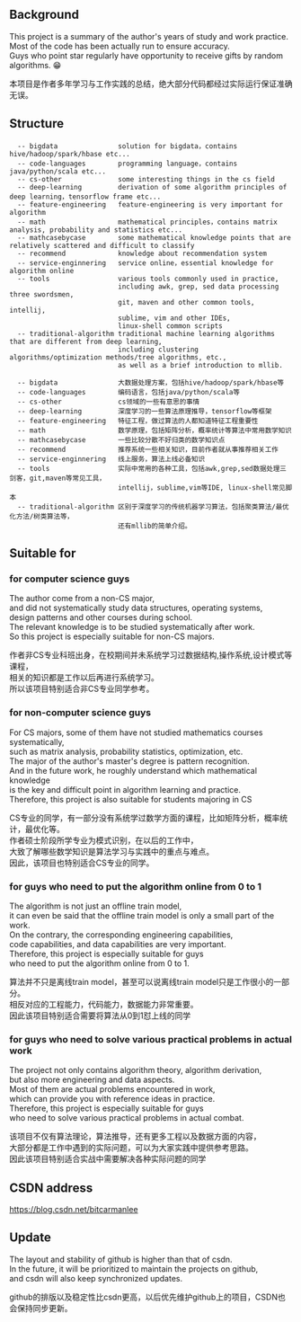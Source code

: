 ## Background
This project is a summary of the author's years of study and work practice.   
Most of the code has been actually run to ensure accuracy.   
Guys who point star regularly have opportunity to receive gifts by random algorithms. 😁
    
本项目是作者多年学习与工作实践的总结，绝大部分代码都经过实际运行保证准确无误。  

## Structure

```
  -- bigdata               solution for bigdata，contains hive/hadoop/spark/hbase etc... 
  -- code-languages        programming language，contains java/python/scala etc...  
  -- cs-other              some interesting things in the cs field    
  -- deep-learning         derivation of some algorithm principles of deep learning，tensorflow frame etc...    
  -- feature-engineering   feature-engineering is very important for algorithm
  -- math                  mathematical principles，contains matrix analysis, probability and statistics etc...
  -- mathcasebycase        some mathematical knowledge points that are relatively scattered and difficult to classify 
  -- recommend             knowledge about recommendation system  
  -- service-enginnering   service online，essential knowledge for algorithm online  
  -- tools                 various tools commonly used in practice, 
                           including awk, grep, sed data processing three swordsmen, 
                           git, maven and other common tools, intellij,
                           sublime, vim and other IDEs, 
                           linux-shell common scripts
  -- traditional-algorithm traditional machine learning algorithms that are different from deep learning,
                           including clustering algorithms/optimization methods/tree algorithms, etc.,
                           as well as a brief introduction to mllib.

```  

```
  -- bigdata               大数据处理方案，包括hive/hadoop/spark/hbase等  
  -- code-languages        编码语言，包括java/python/scala等  
  -- cs-other              cs领域的一些有意思的事情  
  -- deep-learning         深度学习的一些算法原理推导，tensorflow等框架  
  -- feature-engineering   特征工程，做过算法的人都知道特征工程重要性  
  -- math                  数学原理，包括矩阵分析，概率统计等算法中常用数学知识  
  -- mathcasebycase        一些比较分散不好归类的数学知识点  
  -- recommend             推荐系统一些相关知识，目前作者就从事推荐相关工作  
  -- service-enginnering   线上服务，算法上线必备知识  
  -- tools                 实际中常用的各种工具，包括awk,grep,sed数据处理三剑客，git,maven等常见工具，
                           intellij，sublime,vim等IDE, linux-shell常见脚本  
  -- traditional-algorithm 区别于深度学习的传统机器学习算法，包括聚类算法/最优化方法/树类算法等，
                           还有mllib的简单介绍。  
```  

## Suitable for
### for computer science guys
The author come from a non-CS major,   
and did not systematically study data structures, operating systems,   
design patterns and other courses during school.   
The relevant knowledge is to be studied systematically after work.    
So this project is especially suitable for non-CS majors.    
    
作者非CS专业科班出身，在校期间并未系统学习过数据结构,操作系统,设计模式等课程，    
相关的知识都是工作以后再进行系统学习。  
所以该项目特别适合非CS专业同学参考。  

###  for non-computer science guys
For CS majors, some of them have not studied mathematics courses systematically,     
such as matrix analysis, probability statistics, optimization, etc.   
The major of the author's master's degree is pattern recognition.   
And in the future work, he roughly understand which mathematical knowledge  
is the key and difficult point in algorithm learning and practice.  
Therefore, this project is also suitable for students majoring in CS  
  
CS专业的同学，有一部分没有系统学过数学方面的课程，比如矩阵分析，概率统计，最优化等。  
作者硕士阶段所学专业为模式识别，在以后的工作中，  
大致了解哪些数学知识是算法学习与实践中的重点与难点。  
因此，该项目也特别适合CS专业的同学。 


### for guys who need to put the algorithm online from 0 to 1
The algorithm is not just an offline train model,     
it can even be said that the offline train model is only a small part of the work.   
On the contrary, the corresponding engineering capabilities,   
code capabilities, and data capabilities are very important.    
Therefore, this project is especially suitable for guys   
who need to put the algorithm online from 0 to 1.  
      
算法并不只是离线train model，甚至可以说离线train model只是工作很小的一部分。  
相反对应的工程能力，代码能力，数据能力非常重要。    
因此该项目特别适合需要将算法从0到1怼上线的同学    


### for guys who need to solve various practical problems in actual work
The project not only contains algorithm theory, algorithm derivation,   
but also more engineering and data aspects.  
Most of them are actual problems encountered in work,   
which can provide you with reference ideas in practice.    
Therefore, this project is especially suitable for guys   
who need to solve various practical problems in actual combat.    
    
该项目不仅有算法理论，算法推导，还有更多工程以及数据方面的内容，  
大部分都是工作中遇到的实际问题，可以为大家实践中提供参考思路。      
因此该项目特别适合实战中需要解决各种实际问题的同学    

## CSDN address
https://blog.csdn.net/bitcarmanlee  

## Update
The layout and stability of github is higher than that of csdn.  
In the future, it will be prioritized to maintain the projects on github,  
and csdn will also keep synchronized updates.   
  
github的排版以及稳定性比csdn更高，以后优先维护github上的项目，CSDN也会保持同步更新。        
